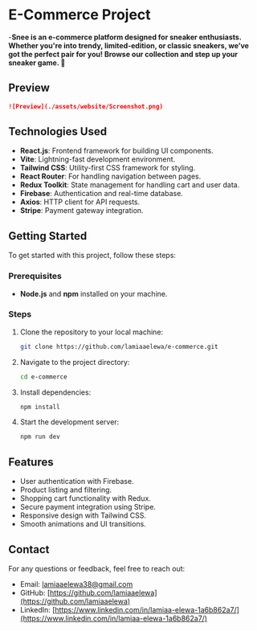 # E-Commerce Project
 -**Snee is an e-commerce platform designed for sneaker enthusiasts. Whether you're into trendy, limited-edition, or classic sneakers, we’ve got the perfect pair for you! Browse our collection and step up your sneaker game. 🚀**

## Preview

```md
![Preview](./assets/website/Screenshot.png)
```

## Technologies Used
- **React.js**: Frontend framework for building UI components.
- **Vite**: Lightning-fast development environment.
- **Tailwind CSS**: Utility-first CSS framework for styling.
- **React Router**: For handling navigation between pages.
- **Redux Toolkit**: State management for handling cart and user data.
- **Firebase**: Authentication and real-time database.
- **Axios**: HTTP client for API requests.
- **Stripe**: Payment gateway integration.

## Getting Started
To get started with this project, follow these steps:

### Prerequisites
- **Node.js** and **npm** installed on your machine.

### Steps
1. Clone the repository to your local machine:
   ```bash
   git clone https://github.com/lamiaaelewa/e-commerce.git
   ```
2. Navigate to the project directory:
   ```bash
   cd e-commerce
   ```
3. Install dependencies:
   ```bash
   npm install
   ```
4. Start the development server:
   ```bash
   npm run dev
   ```

## Features
- User authentication with Firebase.
- Product listing and filtering.
- Shopping cart functionality with Redux.
- Secure payment integration using Stripe.
- Responsive design with Tailwind CSS.
- Smooth animations and UI transitions.

## Contact
For any questions or feedback, feel free to reach out:

- Email: [lamiaaelewa38@gmail.com](mailto:lamiaaelewa38@gmail.com)
- GitHub: [https://github.com/lamiaaelewa](https://github.com/lamiaaelewa)
- LinkedIn: [https://www.linkedin.com/in/lamiaa-elewa-1a6b862a7/](https://www.linkedin.com/in/lamiaa-elewa-1a6b862a7/)
